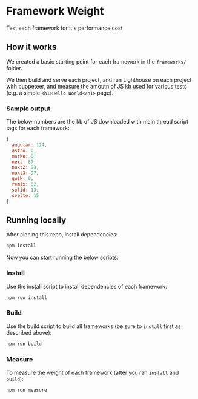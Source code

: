 # Framework Weight

Test each framework for it's performance cost

## How it works

We created a basic starting point for each framework in the `frameworks/` folder.

We then build and serve each project, and run Lighthouse on each project with puppeteer, and measure the amoutn of JS kb used for various tests (e.g. a simple `<h1>Hello World</h1>` page).

### Sample output

The below numbers are the kb of JS downloaded with main thread script tags for each framework:

```js
{
  angular: 124,
  astro: 0,
  marko: 0,
  next: 87,
  nuxt2: 93,
  nuxt3: 97,
  qwik: 0,
  remix: 62,
  solid: 13,
  svelte: 15
}
```


## Running locally

After cloning this repo, install dependencies:

```sh
npm install
```

Now you can start running the below scripts:

### Install

Use the install script to install dependencies of each framework:

```sh
npm run install
```

### Build

Use the build script to build all frameworks (be sure to `install` first as described above):

```sh
npm run build
```

### Measure

To measure the weight of each framework (after you ran `install` and `build`):

```sh
npm run measure
```

